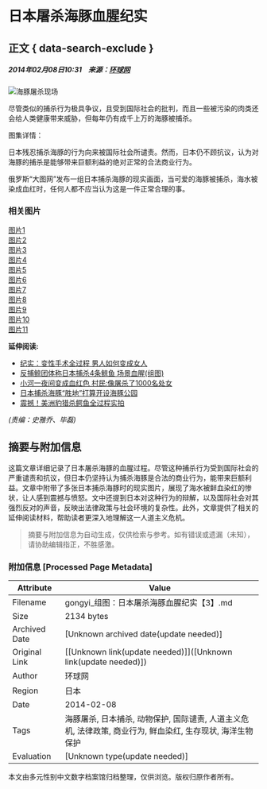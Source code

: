 # 日本屠杀海豚血腥纪实

## 正文 { data-search-exclude }


##### 2014年02月08日10:31    来源：[环球网](http://www.huanqiu.com/)

![海豚屠杀现场](http://www.people.com.cn/mediafile/pic/20140208/81/6958192477666008549.jpg)

尽管类似的捕杀行为极具争议，且受到国际社会的批判，而且一些被污染的肉类还会给人类健康带来威胁，但每年仍有成千上万的海豚被捕杀。

图集详情：

日本残忍捕杀海豚的行为向来被国际社会所谴责。然而，日本仍不顾抗议，认为对海豚的捕杀是能够带来巨额利益的绝对正常的合法商业行为。

俄罗斯“大图网”发布一组日本捕杀海豚的现实画面，当可爱的海豚被捕杀，海水被染成血红时，任何人都不应当认为这是一件正常合理的事。

### 相关图片

[图片1](/n/2014/0208/c152548-24298699-4.html)  
[图片2](/n/2014/0208/c152548-24298699-2.html)  
[图片3](/n/2014/0208/c152548-24298699-3.html)  
[图片4](/n/2014/0208/c152548-24298699-4.html)  
[图片5](/n/2014/0208/c152548-24298699-5.html)  
[图片6](/n/2014/0208/c152548-24298699-6.html)  
[图片7](/n/2014/0208/c152548-24298699-7.html)  
[图片8](/n/2014/0208/c152548-24298699-8.html)  
[图片9](/n/2014/0208/c152548-24298699-9.html)  
[图片10](/n/2014/0208/c152548-24298699-10.html)  
[图片11](/n/2014/0208/c152548-24298699-11.html)

**延伸阅读:**

- [纪实：变性手术全过程 男人如何变成女人](http://health.people.com.cn/n/2014/0407/c14739-24838534.html)
- [反捕鲸团体称日本捕杀4条鲸鱼 场景血腥(组图)](http://world.people.com.cn/n/2014/0106/c157278-24037786.html)
- [小河一夜间变成血红色 村民:像屠杀了1000名处女](http://scitech.people.com.cn/n/2013/1222/c1057-23911938.html)
- [日本捕杀海豚“胜地”打算开设海豚公园](http://world.people.com.cn/n/2013/1008/c157278-23116919.html)
- [震撼！美洲豹猎杀鳄鱼全过程实拍](http://scitech.people.com.cn/n/2013/0908/c1057-22843769.html) 

_(责编：史雅乔、毕磊)_
<!-- tcd_original_link http://gongyi.people.com.cn/n/2014/0208/c152548-24298699-3.html -->


## 摘要与附加信息

<!-- tcd_abstract -->
这篇文章详细记录了日本屠杀海豚的血腥过程。尽管这种捕杀行为受到国际社会的严重谴责和抗议，但日本仍坚持认为捕杀海豚是合法的商业行为，能带来巨额利益。文章中附带了多张日本捕杀海豚时的现实图片，展现了海水被鲜血染红的惨状，让人感到震撼与愤怒。文中还提到日本对这种行为的辩解，以及国际社会对其强烈反对的声音，反映出法律政策与社会环境的复杂性。此外，文章提供了相关的延伸阅读材料，帮助读者更深入地理解这一人道主义危机。
<!-- tcd_abstract_end -->

> 摘要与附加信息为自动生成，仅供检索与参考。如有错误或遗漏（未知），请协助编辑指正，不胜感激。

### 附加信息 [Processed Page Metadata]

| Attribute       | Value                                  |
|-----------------|----------------------------------------|
| Filename        | gongyi_组图：日本屠杀海豚血腥纪实【3】.md                             |
| Size            | 2134 bytes                           |
| Archived Date   | [Unknown archived date(update needed)]                             |
| Original Link   | [[Unknown link(update needed)]]([Unknown link(update needed)])                       |
| Author          | 环球网                               |
| Region          | 日本                               |
| Date            | 2014-02-08                                 |
| Tags            | 海豚屠杀, 日本捕杀, 动物保护, 国际谴责, 人道主义危机, 法律政策, 商业行为, 鲜血染红, 生存现状, 海洋生物保护                                 |
| Evaluation            | [Unknown type(update needed)]                                 |
<!-- tcd_table_end -->

本文由多元性别中文数字档案馆归档整理，仅供浏览。版权归原作者所有。
